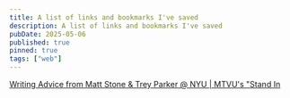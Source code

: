 ```yaml
---
title: A list of links and bookmarks I've saved
description: A list of links and bookmarks I've saved
pubDate: 2025-05-06
published: true
pinned: true
tags: ["web"]
---
```


[Writing Advice from Matt Stone & Trey Parker @ NYU | MTVU's "Stand In](https://youtu.be/vGUNqq3jVLg?si=YSOJ0KH--gSJTUFm)

